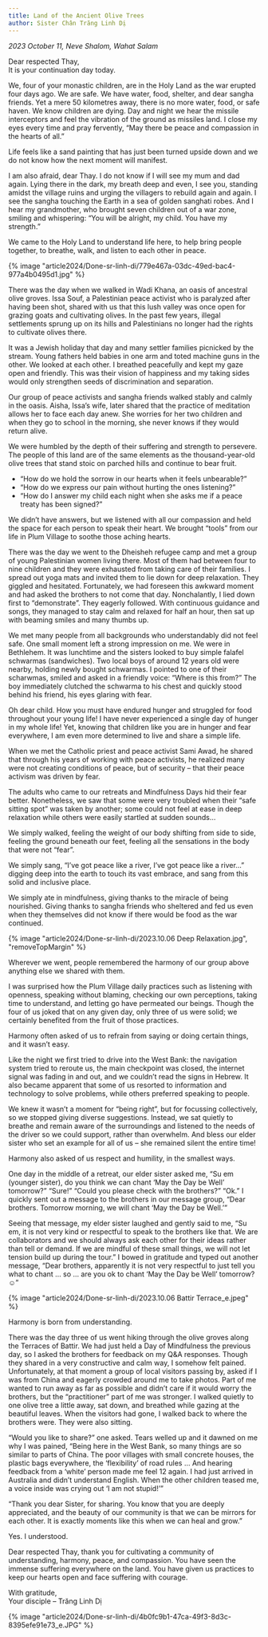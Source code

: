 ```yaml
---
title: Land of the Ancient Olive Trees
author: Sister Chân Trăng Linh Dị
---
```


*2023 October 11, Neve Shalom, Wahat Salam*

<p class="noIndent">Dear respected Thay,<br/>It is your continuation day today.</p>

We, four of your monastic children, are in the Holy Land as the war erupted four days ago. We are safe. We have water, food, shelter, and dear sangha friends. Yet a mere 50 kilometres away, there is no more water, food, or safe haven. We know children are dying. Day and night we hear the missile interceptors and feel the vibration of the ground as missiles land. I close my eyes every time and pray fervently, “May there be peace and compassion in the hearts of all.”

Life feels like a sand painting that has just been turned upside down and we do not know how the next moment will manifest.

I am also afraid, dear Thay. I do not know if I will see my mum and dad again. Lying there in the dark, my breath deep and even, I see you, standing amidst the village ruins and urging the villagers to rebuild again and again. I see the sangha touching the Earth in a sea of golden sanghati robes. And I hear my grandmother, who brought seven children out of a war zone, smiling and whispering: “You will be alright, my child. You have my strength.”

We came to the Holy Land to understand life here, to help bring people together, to breathe, walk, and listen to each other in peace.

{% image "article2024/Done-sr-linh-di/779e467a-03dc-49ed-bac4-977a4b0495d1.jpg" %}

There was the day when we walked in Wadi Khana, an oasis of ancestral olive groves. Issa Souf, a Palestinian peace activist who is paralyzed after having been shot, shared with us that this lush valley was once open for grazing goats and cultivating olives. In the past few years, illegal settlements sprung up on its hills and Palestinians no longer had the rights to cultivate olives there.

It was a Jewish holiday that day and many settler families picnicked by the stream. Young fathers held babies in one arm and toted machine guns in the other. We looked at each other. I breathed peacefully and kept my gaze open and friendly. This was their vision of happiness and my taking sides would only strengthen seeds of discrimination and separation.

Our group of peace activists and sangha friends walked stably and calmly in the oasis. Aisha, Issa’s wife, later shared that the practice of meditation allows her to face each day anew. She worries for her two children and when they go to school in the morning, she never knows if they would return alive.

We were humbled by the depth of their suffering and strength to persevere. The people of this land are of the same elements as the thousand-year-old olive trees that stand stoic on parched hills and continue to bear fruit.

 - “How do we hold the sorrow in our hearts when it feels unbearable?”
 - “How do we express our pain without hurting the ones listening?”
 - “How do I answer my child each night when she asks me if a peace treaty has been signed?”

We didn’t have answers, but we listened with all our compassion and held the space for each person to speak their heart. We brought “tools” from our life in Plum Village to soothe those aching hearts.

There was the day we went to the Dheisheh refugee camp and met a group of young Palestinian women living there. Most of them had between four to nine children and they were exhausted from taking care of their families. I spread out yoga mats and invited them to lie down for deep relaxation. They giggled and hesitated. Fortunately, we had foreseen this awkward moment and had asked the brothers to not come that day. Nonchalantly, I lied down first to “demonstrate”. They eagerly followed. With continuous guidance and songs, they managed to stay calm and relaxed for half an hour, then sat up with beaming smiles and many thumbs up.

We met many people from all backgrounds who understandably did not feel safe. One small moment left a strong impression on me. We were in Bethlehem. It was lunchtime and the sisters looked to buy simple falafel schwarmas (sandwiches). Two local boys of around 12 years old were nearby, holding newly bought schwarmas. I pointed to one of their scharwmas, smiled and asked in a friendly voice: “Where is this from?” The boy immediately clutched the schwarma to his chest and quickly stood behind his friend, his eyes glaring with fear.

Oh dear child. How you must have endured hunger and struggled for food throughout your young life! I have never experienced a single day of hunger in my whole life! Yet, knowing that children like you are in hunger and fear everywhere, I am even more determined to live and share a simple life.

When we met the Catholic priest and peace activist Sami Awad, he shared that through his years of working with peace activists, he realized many were not creating conditions of peace, but of security – that their peace activism was driven by fear.

The adults who came to our retreats and Mindfulness Days hid their fear better. Nonetheless, we saw that some were very troubled when their “safe sitting spot” was taken by another; some could not feel at ease in deep relaxation while others were easily startled at sudden sounds…

We simply walked, feeling the weight of our body shifting from side to side, feeling the ground beneath our feet, feeling all the sensations in the body that were not “fear”.

We simply sang, “I’ve got peace like a river, I’ve got peace like a river…” digging deep into the earth to touch its vast embrace, and sang from this solid and inclusive place.

We simply ate in mindfulness, giving thanks to the miracle of being nourished. Giving thanks to sangha friends who sheltered and fed us even when they themselves did not know if there would be food as the war continued.

{% image "article2024/Done-sr-linh-di/2023.10.06 Deep Relaxation.jpg", "removeTopMargin" %}
<!-- <div class="divider"></div> -->

Wherever we went, people remembered the harmony of our group above anything else we shared with them.

I was surprised how the Plum Village daily practices such as listening with openness, speaking without blaming, checking our own perceptions, taking time to understand, and letting go have permeated our beings. Though the four of us joked that on any given day, only three of us were solid; we certainly benefited from the fruit of those practices.

Harmony often asked of us to refrain from saying or doing certain things, and it wasn’t easy.

Like the night we first tried to drive into the West Bank: the navigation system tried to reroute us, the main checkpoint was closed, the internet signal was fading in and out, and we couldn’t read the signs in Hebrew. It also became apparent that some of us resorted to information and technology to solve problems, while others preferred speaking to people.

We knew it wasn’t a moment for “being right”, but for focussing collectively, so we stopped giving diverse suggestions. Instead, we sat quietly to breathe and remain aware of the surroundings and listened to the needs of the driver so we could support, rather than overwhelm. And bless our elder sister who set an example for all of us – she remained silent the entire time!

<div class="divider"></div>

Harmony also asked of us respect and humility, in the smallest ways.

One day in the middle of a retreat, our elder sister asked me, “Su em (younger sister), do you think we can chant ‘May the Day be Well’ tomorrow?” “Sure!” “Could you please check with the brothers?” “Ok.” I quickly sent out a message to the brothers in our message group, “Dear brothers. Tomorrow morning, we will chant ‘May the Day be Well.’”

Seeing that message, my elder sister laughed and gently said to me, “Su em, it is not very kind or respectful to speak to the brothers like that. We are collaborators and we should always ask each other for their ideas rather than tell or demand. If we are mindful of these small things, we will not let tension build up during the tour.” I bowed in gratitude and typed out another message, “Dear brothers, apparently it is not very respectful to just tell you what to chant … so … are you ok to chant ‘May the Day be Well’ tomorrow? ☺”

<!-- <div class="divider"></div> -->
{% image "article2024/Done-sr-linh-di/2023.10.06 Battir Terrace_e.jpeg" %}

Harmony is born from understanding.

There was the day three of us went hiking through the olive groves along the Terraces of Battir. We had just held a Day of Mindfulness the previous day, so I asked the brothers for feedback on my Q&A responses. Though they shared in a very constructive and calm way, I somehow felt pained. Unfortunately, at that moment a group of local visitors passing by, asked if I was from China and eagerly crowded around me to take photos. Part of me wanted to run away as far as possible and didn’t care if it would worry the brothers, but the “practitioner” part of me was stronger. I walked quietly to one olive tree a little away, sat down, and breathed while gazing at the beautiful leaves. When the visitors had gone, I walked back to where the brothers were. They were also sitting.

“Would you like to share?” one asked. Tears welled up and it dawned on me why I was pained, “Being here in the West Bank, so many things are so similar to parts of China. The poor villages with small concrete houses, the plastic bags everywhere, the ‘flexibility’ of road rules … And hearing feedback from a ‘white’ person made me feel 12 again. I had just arrived in Australia and didn’t understand English. When the other children teased me, a voice inside was crying out ‘I am not stupid!’”

“Thank you dear Sister, for sharing. You know that you are deeply appreciated, and the beauty of our community is that we can be mirrors for each other. It is exactly moments like this when we can heal and grow.”

Yes. I understood.

Dear respected Thay, thank you for cultivating a community of understanding, harmony, peace, and compassion. You have seen the immense suffering everywhere on the land. You have given us practices to keep our hearts open and face suffering with courage.

<p class="signoff"><span class="signoff-lvl-1">With gratitude,</span><br/>
<span class="signoff-lvl-2">Your disciple – Trăng Linh Dị</span></p>

<div class="article-end"></span>

{% image "article2024/Done-sr-linh-di/4b0fc9b1-47ca-49f3-8d3c-8395efe91e73_e.JPG" %}